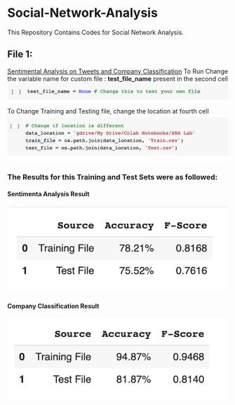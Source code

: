 # Social-Network-Analysis
This Repository Contains Codes for Social Network Analysis.



## File 1: 
[Sentimental Analysis on Tweets and Company Classification](https://github.com/shivammehta007/Social-Network-Analysis/blob/master/Sentimental_Analysis_Files/company_classification.png?raw=true)
To Run Change the variable name for custom file : **test_file_name** present in the second cell
![Test File](https://github.com/shivammehta007/Social-Network-Analysis/blob/master/Sentimental_Analysis_Files/test_file_name.png?raw=true)

To Change Training and Testing file, change the location at fourth cell
![Change Location](https://github.com/shivammehta007/Social-Network-Analysis/blob/master/Sentimental_Analysis_Files/train_test_location.png?raw=true)


### The Results for this Training and Test Sets were as followed: 
#### Sentimenta Analysis Result
![Sentimental Analysis Result](https://github.com/shivammehta007/Social-Network-Analysis/blob/master/Sentimental_Analysis_Files/sentimental_analysis.png?raw=true)
#### Company Classification Result
![Company Classification Result](https://github.com/shivammehta007/Social-Network-Analysis/blob/master/Sentimental_Analysis_Files/company_classification.png?raw=true)
